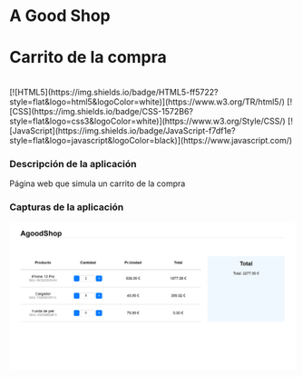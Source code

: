 # A Good Shop
<h1>Carrito de la compra</h1></br>
[![HTML5](https://img.shields.io/badge/HTML5-ff5722?style=flat&logo=html5&logoColor=white)](https://www.w3.org/TR/html5/)
[![CSS](https://img.shields.io/badge/CSS-1572B6?style=flat&logo=css3&logoColor=white)](https://www.w3.org/Style/CSS/)
[![JavaScript](https://img.shields.io/badge/JavaScript-f7df1e?style=flat&logo=javascript&logoColor=black)](https://www.javascript.com/)


### Descripción de la aplicación
Página web que simula un carrito de la compra

### Capturas de la aplicación

![Alt text](Carrito.png)
